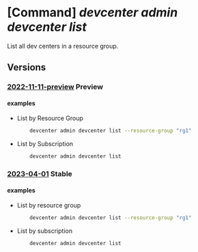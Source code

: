 # [Command] _devcenter admin devcenter list_

List all dev centers in a resource group.

## Versions

### [2022-11-11-preview](/Resources/mgmt-plane/L3N1YnNjcmlwdGlvbnMve30vcHJvdmlkZXJzL21pY3Jvc29mdC5kZXZjZW50ZXIvZGV2Y2VudGVycw==/2022-11-11-preview.xml) **Preview**

<!-- mgmt-plane /subscriptions/{}/providers/microsoft.devcenter/devcenters 2022-11-11-preview -->
<!-- mgmt-plane /subscriptions/{}/resourcegroups/{}/providers/microsoft.devcenter/devcenters 2022-11-11-preview -->

#### examples

- List by Resource Group
    ```bash
        devcenter admin devcenter list --resource-group "rg1"
    ```

- List by Subscription
    ```bash
        devcenter admin devcenter list
    ```

### [2023-04-01](/Resources/mgmt-plane/L3N1YnNjcmlwdGlvbnMve30vcHJvdmlkZXJzL21pY3Jvc29mdC5kZXZjZW50ZXIvZGV2Y2VudGVycw==/2023-04-01.xml) **Stable**

<!-- mgmt-plane /subscriptions/{}/providers/microsoft.devcenter/devcenters 2023-04-01 -->
<!-- mgmt-plane /subscriptions/{}/resourcegroups/{}/providers/microsoft.devcenter/devcenters 2023-04-01 -->

#### examples

- List by resource group
    ```bash
        devcenter admin devcenter list --resource-group "rg1"
    ```

- List by subscription
    ```bash
        devcenter admin devcenter list
    ```
